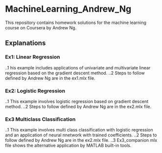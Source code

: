 # MachineLearning_Andrew_Ng
This repository contains homework solutions for the machine learning course on Coursera by Andrew Ng.
## Explanations
### Ex1: Linear Regression
..1 his example includes applications of univariate and multivariate linear regression based on the gradient descent method.
..2 Steps to follow defined by Andrew Ng are in the ex1.mlx file.
### Ex2: Logistic Regression
..1 This example involves logistic regression based on gradient descent method.
..2 Steps to follow defined by Andrew Ng are in the ex2.mlx file.
### Ex3 Multiclass Classification
..1 This example involves multi class classification with logistic regression and an application of neural nnetwork with trained coefficients.
..2 Steps to follow defined by Andrew Ng are in the ex2.mlx file.
..3 Ex3_companion mlx file shows the alternative application by MATLAB built-in tools.
         
